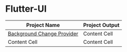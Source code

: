 # Flutter-UI

| Project  Name  | Project Output |
| ------------- | ------------- |
| [Background Change Provider](https://github.com/SimantoTareq/Flutter-UI/tree/main/background_chnage_provider)  | Content Cell  |
| Content Cell  | Content Cell  |
